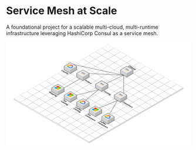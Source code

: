# Service Mesh at Scale

A foundational project for a scalable multi-cloud, multi-runtime infrastructure leveraging HashiCorp Consul as a service mesh.

![Service Mesh at Scale](images/Service%20Mesh%20at%20Scale.png)